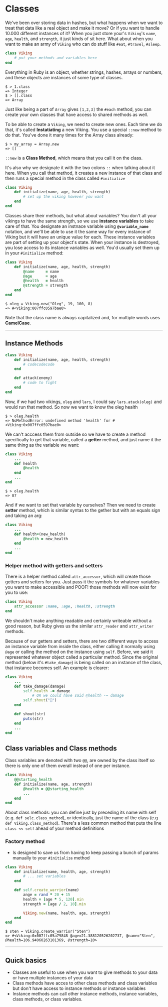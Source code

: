 # Classes 

We've been over storing data in hashes, but what happens when we want to treat that data like a real object and make it move? Or if you want to handle 10.000 different instances of it? When you just store your's `Viking`'s `name`, `age`, `health`, and `strength`, it just kinds of sit here. What about when you want to make an army of `Viking` who can do stuff like `#eat`, `#travel`, `#sleep`. 

```ruby
class Viking
    # put your methods and variables here
end
```

Everything in Ruby is an object, whether strings, hashes, arrays or numbers, and these objects are instances of some type of classes.

```console
$ > 1.class
=> Integer
$ > [].class
=> Array
```

Just like being a part of `Array` gives `[1,2,3]` the `#each` method, you can create your own classes that have access to shared methods as well.

To be able to create a `Viking`, we need to create new ones. Each time we do that, it's called **Instatiating** a new Viking. You use a special `::new` method to do that. You've done it many times for the Array class already:

```console
$ > my_array = Array.new
=> []
```

`::new` is a **Class Method**, which means that you call it on the class.

It's also why we designate it with the two colons `::` when talking about it here. When you call that method, it creates a new instance of that class and then runs a special method in the class called `#initialize`

```ruby
class Viking
    def initialize(name, age, health, strength)
        # set up the viking however you want
    end
end
```

Classes share their methods, but what about variables? You don't all your vikings to have the same strength, so we use **instance variables** to take care of that. You designate an instnace variable using **`@variable_name`** notation, and we'll be able to use it the same way for every instance of Viking but it will have an unique value for each. These instance variables are part of setting up your object's state. When your instance is destroyed, you lose access to its instance variables as well. You'd usually set them up in your `#initialize` method:

```ruby
class Viking
    def initialize(name, age, health, strength)
        @name     = name
        @age      = age
        @health   = health
        @strength = strength
    end
end
``` 

```console
$ oleg = Viking.new("Oleg", 19, 100, 8)
=> #<Viking:007ffc0597bae0>
```

Note that the class name is always capitalized and, for multiple words uses **CamelCase**. 

---

## Instance Methods

```ruby
class Viking
    def initialize(name, age, health, strength)
        # codecodecode
    end

    def attack(enemy)
        # code to fight
    end
end
```

Now, if we had two vikings, `oleg` and `lars`, I could say `lars.atack(oleg)` and would run that method. So now we want to know the oleg health

```console
$ > oleg.health
=> NoMethodError: undefined method 'health' for #<Viking:0x007ffc0597bae0>
```

We can't acccess them from outside so we have to create a method specifically to get that variable, called a **getter** method, and just name it the same thing as the variable we want:

```ruby
class Viking
    ...
    def health
        @health
    end
    ...
end
```

```console
$ > oleg.health
=> 87
```

And if we want to set that variable by ourselves? 
Then we need to create **setter** method, which is similar syntas to the gether but with an equals sign and taking an arg:

```ruby
class Viking
    ...
    def health=(new_health)
        @health = new_health
    end
    ...
end
```

### Helper method with getters and setters

There is a helper method called `attr_accessor`, which will create those getters and setters for you. Just pass it the symbols for whatever variables you want to make accessible and POOF! those methods will now exist for you to use:

```ruby
class Viking
    attr_accessor :name, :age, :health, :strength
end
```

We shouldn't make anything readable and certainly writeable without a good reason, but Ruby gives us the similar `attr_reader` and `attr_writer` methods.

Because of our getters and setters, there are two different ways to access an instance variable from inside the class, either calling it normally using `@age` or calling the method on the instance using `self`. Before, we said it represented whatever object called a particular method. Since the original method (below it's `#take_damage`) is being called on an instance of the class, that instance becomes self. An example is clearer:

```ruby
class Viking
    ...
    def take_damage(damage)
        self.health -= damage
            # OR we could have said @health -= damage
        self.shout("🤮")
    end

    def shout(str)
        puts(str)
    end 
    ...
end
```

## Class variables and Class methods

Class variables are denoted with two `@@`, are owned by the class itself so there is only one of them overall instead of one per instance.

```ruby
class Viking
    @@starting_health
    def initialize(name, age, strength)
        @health = @@starting_health
        ...
    end
end
```

About class methods: you can define just by preceding its name with self (e.g. `def selc.class_method`), or identically, just the name of the class (e.g `def Viking.class_method`). There's a less common method that puts the line `class << self` ahead of your method definitions

### Factory method

- Is designed to save us from having to keep passing a bunch of params manually to your `#initialize` method

```ruby
class Viking
    def initialize(name, health, age, strength)
        # ... set variables
    end

    def self.create_warrior(name)
        ange = rand * 20 + 15
        health = [age * 5, 120].min
        strength = [age / 2, 10].min    

        Viking.new(name, health, age, strength)
    end
end
```

```console
$ sten = Viking.create_warrior("Sten")
=> #<Viking:0x007ffc05a79848 @age=21.388120526202737, @name="Sten", @health=106.94060263101369, @strength=10>
```

---

## Quick basics

- Classes are useful to use when you want to give methods to your data or have multiple instances of your data
- Class methods have acces to other class methods and class variables but don't have access to instance methods or instance variables
- Instance methods can call other instance methods, instance variables, class methods, or class variables.